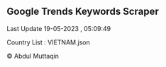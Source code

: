 

## Google Trends Keywords Scraper 
 
Last Update 19-05-2023 , 05:09:49

Country List :
VIETNAM.json



© Abdul Muttaqin 

